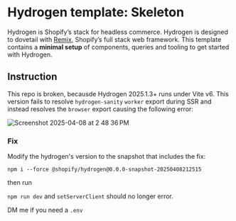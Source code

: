 # Hydrogen template: Skeleton

Hydrogen is Shopify’s stack for headless commerce. Hydrogen is designed to dovetail with [Remix](https://remix.run/), Shopify’s full stack web framework. This template contains a **minimal setup** of components, queries and tooling to get started with Hydrogen.

## Instruction 

This repo is broken, becausde Hydrogen 2025.1.3+ runs under Vite v6. This version fails to resolve `hydrogen-sanity` `worker` export during SSR and instead resolves the `browser` export causing the following error:

![Screenshot 2025-04-08 at 2 48 36 PM](https://github.com/user-attachments/assets/4c302010-3b2a-415c-97ad-ca2872631f42)

### Fix

Modify the hydrogen's version to the snapshot that includes the fix: 

```npm i --force @shopify/hydrogen@0.0.0-snapshot-20250408212515```

then run

`npm run dev` and `setServerClient` should no longer error.

DM  me if you need a `.env` 
